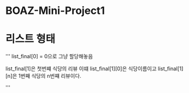 # BOAZ-Mini-Project1

# 리스트 형태
'''
list_final[0] = 0으로 그냥 할당해놓음

list_final[1]은 첫번쨰 식당의 리뷰
이떄 list_final[1][0]은 식당이름이고 list_final[1][n]은 1번째 식당의 n번쨰 리뷰이다.

'''
